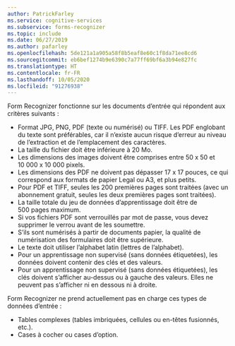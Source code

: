 ```yaml
---
author: PatrickFarley
ms.service: cognitive-services
ms.subservice: forms-recognizer
ms.topic: include
ms.date: 06/27/2019
ms.author: pafarley
ms.openlocfilehash: 5de121a1a905a58f8b5eaf8e60c1f8da71ee8cd6
ms.sourcegitcommit: eb6bef1274b9e6390c7a77ff69bf6a3b94e827fc
ms.translationtype: HT
ms.contentlocale: fr-FR
ms.lasthandoff: 10/05/2020
ms.locfileid: "91276938"
---
```

Form Recognizer fonctionne sur les documents d’entrée qui répondent aux critères suivants :

* Format JPG, PNG, PDF (texte ou numérisé) ou TIFF. Les PDF englobant du texte sont préférables, car il n’existe aucun risque d’erreur au niveau de l’extraction et de l’emplacement des caractères.
* La taille du fichier doit être inférieure à 20 Mo.
* Les dimensions des images doivent être comprises entre 50 x 50 et 10 000 x 10 000 pixels.
* Les dimensions des PDF ne doivent pas dépasser 17 x 17 pouces, ce qui correspond aux formats de papier Legal ou A3, et plus petits.
* Pour PDF et TIFF, seules les 200 premières pages sont traitées (avec un abonnement gratuit, seules les deux premières pages sont traitées).
* La taille totale du jeu de données d’apprentissage doit être de 500 pages maximum.
* Si vos fichiers PDF sont verrouillés par mot de passe, vous devez supprimer le verrou avant de les soumettre.
* S’ils sont numérisés à partir de documents papier, la qualité de numérisation des formulaires doit être supérieure.
* Le texte doit utiliser l’alphabet latin (lettres de l’alphabet).
* Pour un apprentissage non supervisé (sans données étiquetées), les données doivent contenir des clés et des valeurs.
* Pour un apprentissage non supervisé (sans données étiquetées), les clés doivent s’afficher au-dessus ou à gauche des valeurs. Elles ne peuvent pas s’afficher ni en dessous ni à droite.

Form Recognizer ne prend actuellement pas en charge ces types de données d’entrée :

* Tables complexes (tables imbriquées, cellules ou en-têtes fusionnés, etc.).
* Cases à cocher ou cases d’option.
